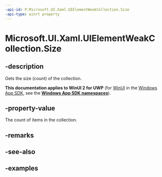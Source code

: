 ```yaml
---
-api-id: P:Microsoft.UI.Xaml.UIElementWeakCollection.Size
-api-type: winrt property
---
```


<!-- Property syntax.
public uint Size { get; }
-->

# Microsoft.UI.Xaml.UIElementWeakCollection.Size

## -description

Gets the size (count) of the collection.

**This documentation applies to WinUI 2 for UWP** (for [WinUI](/windows/apps/winui/winui3/) in the [Windows App SDK](/windows/apps/windows-app-sdk/), see the **[Windows App SDK namespaces](/windows/windows-app-sdk/api/winrt/)**).

## -property-value

The count of items in the collection.

## -remarks

## -see-also

## -examples

